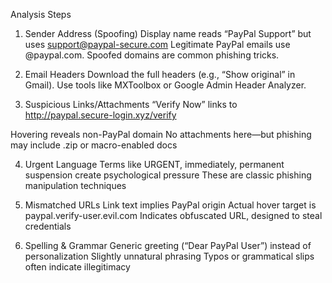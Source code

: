 Analysis Steps
1. Sender Address (Spoofing)
Display name reads “PayPal Support” but uses support@paypal-secure.com
Legitimate PayPal emails use @paypal.com.
Spoofed domains are common phishing tricks.

2. Email Headers
Download the full headers (e.g., “Show original” in Gmail).
Use tools like MXToolbox or Google Admin Header Analyzer.

3. Suspicious Links/Attachments
“Verify Now” links to http://paypal.secure-login.xyz/verify

Hovering reveals non-PayPal domain
No attachments here—but phishing may include .zip or macro-enabled docs

4. Urgent Language
Terms like URGENT, immediately, permanent suspension create psychological pressure
These are classic phishing manipulation techniques

5. Mismatched URLs
Link text implies PayPal origin
Actual hover target is paypal.verify-user.evil.com
Indicates obfuscated URL, designed to steal credentials

6. Spelling & Grammar
Generic greeting (“Dear PayPal User”) instead of personalization
Slightly unnatural phrasing
Typos or grammatical slips often indicate illegitimacy
